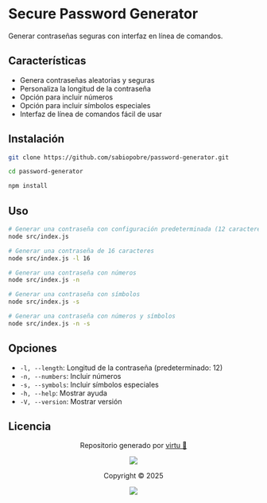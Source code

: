 # Secure Password Generator

Generar contraseñas seguras con interfaz en línea de comandos.

## Características

- Genera contraseñas aleatorias y seguras
- Personaliza la longitud de la contraseña
- Opción para incluir números
- Opción para incluir símbolos especiales
- Interfaz de línea de comandos fácil de usar

## Instalación

```bash
git clone https://github.com/sabiopobre/password-generator.git

cd password-generator

npm install
```

## Uso

```bash
# Generar una contraseña con configuración predeterminada (12 caracteres)
node src/index.js

# Generar una contraseña de 16 caracteres
node src/index.js -l 16

# Generar una contraseña con números
node src/index.js -n

# Generar una contraseña con símbolos
node src/index.js -s

# Generar una contraseña con números y símbolos
node src/index.js -n -s
```

## Opciones

- `-l, --length`: Longitud de la contraseña (predeterminado: 12)
- `-n, --numbers`: Incluir números
- `-s, --symbols`: Incluir símbolos especiales
- `-h, --help`: Mostrar ayuda
- `-V, --version`: Mostrar versión

## Licencia

<p align="center">
	Repositorio generado por <a href="https://github.com/sabiopobre" target="_blank">virtu 🎣</a>
</p>

<p align="center">
	<img src="https://soniditos.com/cat_footer.svg" />
</p>

<p align="center">
	Copyright &copy; 2025
</p>

<p align="center">
	<a href="/LICENSE"><img src="https://img.shields.io/static/v1.svg?style=for-the-badge&label=License&message=MIT&logoColor=d9e0ee&colorA=363a4f&colorB=b7bdf8"/></a>
</p>
